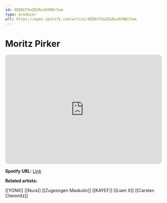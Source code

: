 ```yaml
---
id: 4EDDCFXwZEGRxe93N8r5am
type: producer
url: https://open.spotify.com/artist/4EDDCFXwZEGRxe93N8r5am
---
```

# Moritz Pirker

<iframe style="border-radius:12px" src="https://open.spotify.com/embed/artist/4EDDCFXwZEGRxe93N8r5am" width="100%" height="352" frameBorder="0" allowfullscreen="" allow="autoplay; clipboard-write; encrypted-media; fullscreen; picture-in-picture" loading="lazy"></iframe>

**Spotify URL:** [Link](https://open.spotify.com/artist/4EDDCFXwZEGRxe93N8r5am)

**Related artists:**

[[YONII]]
[[Nura]]
[[Zugezogen Maskulin]]
[[KAYEF]]
[[Liam X]]
[[Carsten Chemnitz]]
